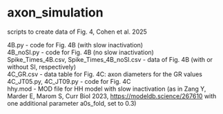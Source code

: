 # axon_simulation
scripts to create data of Fig. 4, Cohen et al. 2025

4B.py - code for Fig. 4B (with slow inactivation)  
4B_noSI.py - code for Fig. 4B (no slow inactivation)  
Spike_Times_4B.csv, Spike_Times_4B_noSI.csv - data of Fig. 4B (with or without SI, respectively)  
4C_GR.csv - data table for Fig. 4C: axon diameters for the GR values   
4C_JT05.py, 4C_JT09.py - code for Fig. 4C    
hhy.mod - MOD file for HH model with slow inactivation (as in Zang Y, Marder E, Marom S, Curr Biol 2023, https://modeldb.science/267610 with one additional parameter a0s_fold, set to 0.3)  


